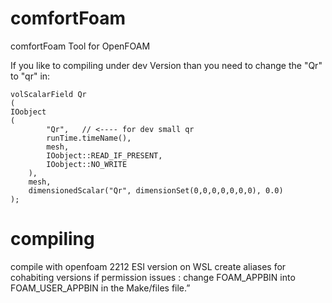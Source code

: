 # comfortFoam
comfortFoam Tool for OpenFOAM

If you like to compiling under dev Version than you need to change the "Qr" to "qr" in:

    volScalarField Qr
    (
	IOobject
	(
        	"Qr",   // <---- for dev small qr
        	runTime.timeName(),
        	mesh,
        	IOobject::READ_IF_PRESENT,
        	IOobject::NO_WRITE
    	),
        mesh,
        dimensionedScalar("Qr", dimensionSet(0,0,0,0,0,0,0), 0.0)
    );


# compiling
compile with openfoam 2212 ESI version on WSL
create aliases for cohabiting versions
if permission issues : change FOAM_APPBIN into FOAM_USER_APPBIN in the Make/files file.”
